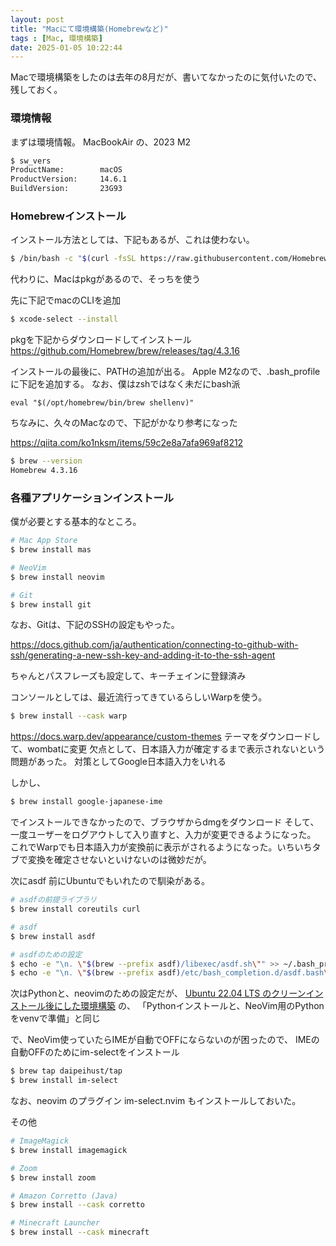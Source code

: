 ```yaml
---
layout: post
title: "Macにて環境構築(Homebrewなど)"
tags : [Mac, 環境構築]
date: 2025-01-05 10:22:44
---
```



Macで環境構築をしたのは去年の8月だが、書いてなかったのに気付いたので、残しておく。


### 環境情報

まずは環境情報。
MacBookAir の、2023 M2 

```bash
$ sw_vers
ProductName:		macOS
ProductVersion:		14.6.1
BuildVersion:		23G93
```


### Homebrewインストール



インストール方法としては、下記もあるが、これは使わない。
```bash
$ /bin/bash -c "$(curl -fsSL https://raw.githubusercontent.com/Homebrew/install/HEAD/install.sh)"
```

代わりに、Macはpkgがあるので、そっちを使う


先に下記でmacのCLIを追加
```bash
$ xcode-select --install
```

pkgを下記からダウンロードしてインストール
https://github.com/Homebrew/brew/releases/tag/4.3.16


インストールの最後に、PATHの追加が出る。
Apple M2なので、.bash_profileに下記を追加する。
なお、僕はzshではなく未だにbash派

```
eval "$(/opt/homebrew/bin/brew shellenv)"
```


ちなみに、久々のMacなので、下記がかなり参考になった

https://qiita.com/ko1nksm/items/59c2e8a7afa969af8212




```bash
$ brew --version
Homebrew 4.3.16
```


### 各種アプリケーションインストール

僕が必要とする基本的なところ。

```bash
# Mac App Store
$ brew install mas

# NeoVim
$ brew install neovim

# Git
$ brew install git
```

なお、Gitは、下記のSSHの設定もやった。

https://docs.github.com/ja/authentication/connecting-to-github-with-ssh/generating-a-new-ssh-key-and-adding-it-to-the-ssh-agent

ちゃんとパスフレーズも設定して、キーチェインに登録済み


コンソールとしては、最近流行ってきているらしいWarpを使う。

```bash
$ brew install --cask warp
```

https://docs.warp.dev/appearance/custom-themes
テーマをダウンロードして、wombatに変更
欠点として、日本語入力が確定するまで表示されないという問題があった。
対策としてGoogle日本語入力をいれる

しかし、

```bash
$ brew install google-japanese-ime
```

でインストールできなかったので、ブラウザからdmgをダウンロード
そして、一度ユーザーをログアウトして入り直すと、入力が変更できるようになった。
これでWarpでも日本語入力が変換前に表示がされるようになった。いちいちタブで変換を確定させないといけないのは微妙だが。


次にasdf
前にUbuntuでもいれたので馴染がある。

```bash
# asdfの前提ライブラリ
$ brew install coreutils curl

# asdf
$ brew install asdf

# asdfのための設定
$ echo -e "\n. \"$(brew --prefix asdf)/libexec/asdf.sh\"" >> ~/.bash_profile
$ echo -e "\n. \"$(brew --prefix asdf)/etc/bash_completion.d/asdf.bash\"" >> ~/.bash_profile
```


次はPythonと、neovimのための設定だが、
[Ubuntu 22.04 LTS のクリーンインストール後にした環境構築](/2022/11/27/made-env-after-ubuntu2204-install)
の、
「Pythonインストールと、NeoVim用のPythonをvenvで準備」と同じ


で、NeoVim使っていたらIMEが自動でOFFにならないのが困ったので、
IMEの自動OFFのためにim-selectをインストール

```bash
$ brew tap daipeihust/tap
$ brew install im-select
```

なお、neovim のプラグイン im-select.nvim もインストールしておいた。





その他

```bash
# ImageMagick
$ brew install imagemagick

# Zoom
$ brew install zoom

# Amazon Corretto (Java)
$ brew install --cask corretto

# Minecraft Launcher
$ brew install --cask minecraft

```

